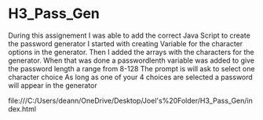 # H3_Pass_Gen


During this assignement I was able to add the correct Java Script to create the password generator
I started with creating Variable for the character options in the generator.
Then I added the arrays with the characters for the generator.
When that was done a passwordlenth variable was added to give the password length a range from 8-128
The prompt is will ask to select one character choice
As long as one of your 4 choices are selected a password will appear in the generator




file:///C:/Users/deann/OneDrive/Desktop/Joel's%20Folder/H3_Pass_Gen/index.html









